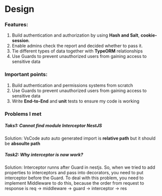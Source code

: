 # Design

### Features:
1. Build authentication and authorization by using **Hash and Salt**, **cookie-session**.
2. Enable admins check the report and decided whether to pass it.
3. Tie different types of data together with **TypeORM** relationships
4. Use Guards to prevent unauthorized users from gaining access to sensitive data

### Important points:
1. Build authentication and permissions systems from scratch
2. Use Guards to prevent unauthorized users from gaining access to sensitive data
3. Write **End-to-End** and **unit** tests to ensure my code is working

### Problems I met
##### Taks1: Cannot find module Interceptor NestJS
Solution: VsCode auto auto generated import is **relative path** but it should be **absoulte path**


##### Task2: Why interceptor is now work?
Solution: Interceptor runns after Guard in nestjs. So, when we tried 
to add properties to interceptors and pass into decorators, you
need to put interceptor before the Guard. To deal with this problem,
you need to implement Middleware to do this, because the order 
from request to response is req -> middleware -> guard -> interceptor
-> res
